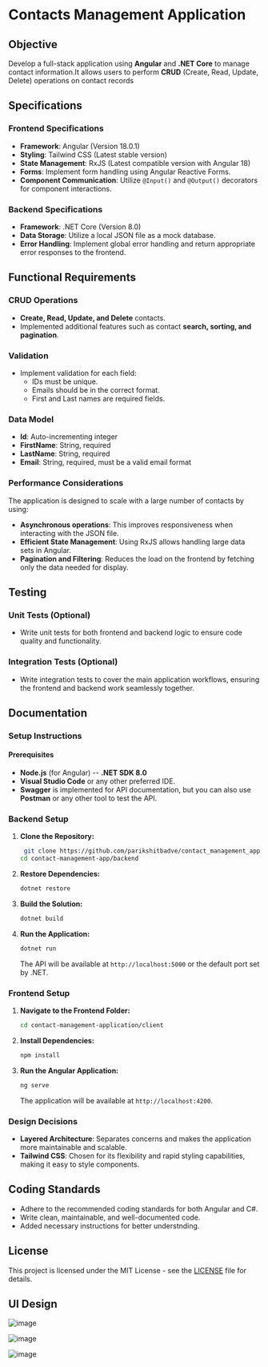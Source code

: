 
# Contacts Management Application

## Objective
Develop a full-stack application using **Angular** and **.NET Core** to manage contact information.It allows users to perform **CRUD** (Create, Read, Update, Delete) operations on contact records


## Specifications

### Frontend Specifications
- **Framework**: Angular (Version 18.0.1)
- **Styling**: Tailwind CSS (Latest stable version)
- **State Management**: RxJS (Latest compatible version with Angular 18)
- **Forms**: Implement form handling using Angular Reactive Forms.
- **Component Communication**: Utilize `@Input()` and `@Output()` decorators for component interactions.

### Backend Specifications
- **Framework**: .NET Core (Version 8.0)
- **Data Storage**: Utilize a local JSON file as a mock database.
- **Error Handling**: Implement global error handling and return appropriate error responses to the frontend.

## Functional Requirements
### CRUD Operations
- **Create, Read, Update, and Delete** contacts.
- Implemented additional features such as contact **search, sorting, and pagination**.

### Validation
- Implement validation for each field:
  - IDs must be unique.
  - Emails should be in the correct format.
  - First and Last names are required fields.

### Data Model
- **Id**: Auto-incrementing integer
- **FirstName**: String, required
- **LastName**: String, required
- **Email**: String, required, must be a valid email format

### Performance Considerations
The application is designed to scale with a large number of contacts by using:
- **Asynchronous operations**: This improves responsiveness when interacting with the JSON file.
- **Efficient State Management**: Using RxJS allows handling large data sets in Angular.
- **Pagination and Filtering**: Reduces the load on the frontend by fetching only the data needed for display.

## Testing
### Unit Tests (Optional)
- Write unit tests for both frontend and backend logic to ensure code quality and functionality.

### Integration Tests (Optional)
- Write integration tests to cover the main application workflows, ensuring the frontend and backend work seamlessly together.

## Documentation
### Setup Instructions

#### Prerequisites
- **Node.js** (for Angular)
-- **.NET SDK 8.0**
- **Visual Studio Code** or any other preferred IDE.
- **Swagger** is implemented for API documentation, but you can also use **Postman** or any other tool to test the API.

### Backend Setup
1. **Clone the Repository:**
   ```bash
    git clone https://github.com/parikshitbadve/contact_management_application.git
   cd contact-management-app/backend
   ```

2. **Restore Dependencies:**
   ```bash
   dotnet restore
   ```

3. **Build the Solution:**
   ```bash
   dotnet build
   ```

4. **Run the Application:**
   ```bash
   dotnet run
   ```
   The API will be available at `http://localhost:5000` or the default port set by .NET.

### Frontend Setup
1. **Navigate to the Frontend Folder:**
   ```bash
   cd contact-management-application/client
   ```

2. **Install Dependencies:**
   ```bash
   npm install
   ```

3. **Run the Angular Application:**
   ```bash
   ng serve
   ```
   The application will be available at `http://localhost:4200`.

### Design Decisions
- **Layered Architecture**: Separates concerns and makes the application more maintainable and scalable.
- **Tailwind CSS**: Chosen for its flexibility and rapid styling capabilities, making it easy to style components.


## Coding Standards
- Adhere to the recommended coding standards for both Angular and C#.
- Write clean, maintainable, and well-documented code.
- Added necessary instructions for better understnding.


## License
This project is licensed under the MIT License - see the [LICENSE](LICENSE) file for details.


## UI Design

![image](https://github.com/user-attachments/assets/2e97a2f7-2b37-4570-b663-5c70cdf84fed)

![image](https://github.com/user-attachments/assets/808727f3-0fe3-4ade-8315-d7bc2f3574b2)

![image](https://github.com/user-attachments/assets/d2ef7940-ef29-434f-a8d9-59fd540ae47d)




